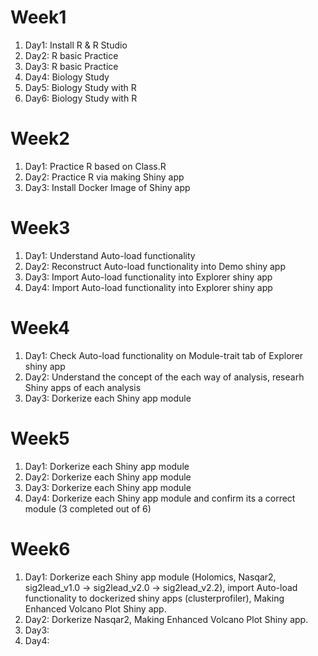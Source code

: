 # Week1
1. Day1: Install R & R Studio
2. Day2: R basic Practice
3. Day3: R basic Practice
4. Day4: Biology Study
5. Day5: Biology Study with R
6. Day6: Biology Study with R

# Week2
1. Day1: Practice R based on Class.R
2. Day2: Practice R via making Shiny app
3. Day3: Install Docker Image of Shiny app

# Week3
1. Day1: Understand Auto-load functionality
2. Day2: Reconstruct Auto-load functionality into Demo shiny app
3. Day3: Import Auto-load functionality into Explorer shiny app
4. Day4: Import Auto-load functionality into Explorer shiny app

# Week4
1. Day1: Check Auto-load functionality on Module-trait tab of Explorer shiny app
2. Day2: Understand the concept of the each way of analysis, researh Shiny apps of each analysis
3. Day3: Dorkerize each Shiny app module

# Week5
1. Day1: Dorkerize each Shiny app module
2. Day2: Dorkerize each Shiny app module
3. Day3: Dorkerize each Shiny app module
4. Day4: Dorkerize each Shiny app module and confirm its a correct module (3 completed out of 6)

# Week6
1. Day1: Dorkerize each Shiny app module (Holomics, Nasqar2, sig2lead_v1.0 → sig2lead_v2.0 → sig2lead_v2.2), import Auto-load functionality to dockerized shiny apps (clusterprofiler), Making Enhanced Volcano Plot Shiny app.
2. Day2: Dorkerize Nasqar2, Making Enhanced Volcano Plot Shiny app.
3. Day3: 
4. Day4: 

